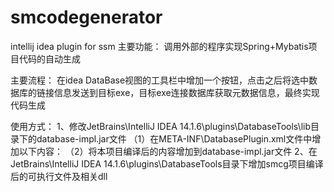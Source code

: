 # smcodegenerator
intellij idea plugin for ssm
主要功能：
调用外部的程序实现Spring+Mybatis项目代码的自动生成

主要流程：
在idea DataBase视图的工具栏中增加一个按钮，点击之后将选中数据库的链接信息发送到目标exe，目标exe连接数据库获取元数据信息，最终实现代码生成

使用方式：
1、修改JetBrains\IntelliJ IDEA 14.1.6\plugins\DatabaseTools\lib目录下的database-impl.jar文件
   （1）在META-INF\DatabasePlugin.xml文件中增加以下内容：
    <action id="GeneratorCodeAction" class="com.intellij.database.access.GeneratorCodeAction"
            text="GeneratorCode" icon="SMCodeGeneratorIcons.GENERATE_CODE_ACTION">
      <add-to-group group-id="DatabaseViewToolbar" anchor="first"/>
    </action>
   （2）将本项目编译后的内容增加到database-impl.jar文件
2、在JetBrains\IntelliJ IDEA 14.1.6\plugins\DatabaseTools目录下增加smcg项目编译后的可执行文件及相关dll
